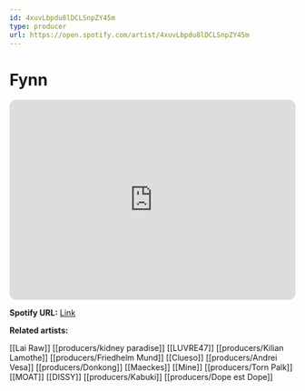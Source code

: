 ```yaml
---
id: 4xuvLbpdu8lDCLSnpZY45m
type: producer
url: https://open.spotify.com/artist/4xuvLbpdu8lDCLSnpZY45m
---
```

# Fynn

<iframe style="border-radius:12px" src="https://open.spotify.com/embed/artist/4xuvLbpdu8lDCLSnpZY45m" width="100%" height="352" frameBorder="0" allowfullscreen="" allow="autoplay; clipboard-write; encrypted-media; fullscreen; picture-in-picture" loading="lazy"></iframe>

**Spotify URL:** [Link](https://open.spotify.com/artist/4xuvLbpdu8lDCLSnpZY45m)

**Related artists:**

[[Lai Raw]]
[[producers/kidney paradise]]
[[LUVRE47]]
[[producers/Kilian Lamothe]]
[[producers/Friedhelm Mund]]
[[Clueso]]
[[producers/Andrei Vesa]]
[[producers/Donkong]]
[[Maeckes]]
[[Mine]]
[[producers/Torn Palk]]
[[MOAT]]
[[DISSY]]
[[producers/Kabuki]]
[[producers/Dope est Dope]]
